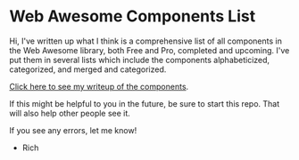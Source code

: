 # Web Awesome Components List

Hi,
 I've written up what I think is a comprehensive list of all components in the Web Awesome library, both Free and Pro, completed and upcoming. I've put them in several lists which include the components alphabeticized, categorized, and merged and categorized.

[Click here to see my writeup of the components](https://github.com/RichLewis007/Web-Awesome-Components-List/blob/main/Web%20Awesome%20Components%20Lists.md).

If this might be helpful to you in the future, be sure to start this repo. That will also help other people see it.

If you see any errors, let me know!
- Rich
